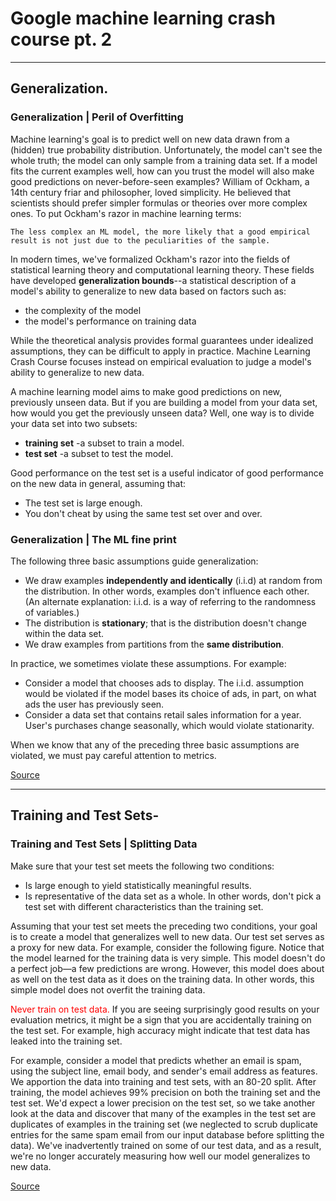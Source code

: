# Google machine learning crash course pt. 2
***
##  Generalization.

### Generalization | Peril of Overfitting
Machine learning's goal is to predict well on new data drawn from a (hidden) true probability distribution. Unfortunately, the model can't see the whole truth; the model can only sample from a training data set. If a model fits the current examples well, how can you trust the model will also make good predictions on never-before-seen examples?
William of Ockham, a 14th century friar and philosopher, loved simplicity. He believed that scientists should prefer simpler formulas or theories over more complex ones. To put Ockham's razor in machine learning terms:

```
The less complex an ML model, the more likely that a good empirical result is not just due to the peculiarities of the sample.
```

In modern times, we've formalized Ockham's razor into the fields of statistical learning theory and computational learning theory. These fields have developed **generalization bounds**--a statistical description of a model's ability to generalize to new data based on factors such as:

- the complexity of the model
- the model's performance on training data

While the theoretical analysis provides formal guarantees under idealized assumptions, they can be difficult to apply in practice. Machine Learning Crash Course focuses instead on empirical evaluation to judge a model's ability to generalize to new data.

A machine learning model aims to make good predictions on new, previously unseen data. But if you are building a model from your data set, how would you get the previously unseen data? Well, one way is to divide your data set into two subsets:

- **training set** -a subset to train a model.
- **test set** -a subset to test the model.

Good performance on the test set is a useful indicator of good performance on the new data in general, assuming that:

- The test set is large enough.
- You don't cheat by using the same test set over and over.

### Generalization | The ML fine print

The following three basic assumptions guide generalization:

- We draw examples **independently and identically** (i.i.d) at random from the distribution. In other words, examples don't influence each other. (An alternate explanation: i.i.d. is a way of referring to the randomness of variables.)
- The distribution is **stationary**; that is the distribution doesn't change within the data set.
- We draw examples from partitions from the **same distribution**.

In practice, we sometimes violate these assumptions. For example:

- Consider a model that chooses ads to display. The i.i.d. assumption would be violated if the model bases its choice of ads, in part, on what ads the user has previously seen.
- Consider a data set that contains retail sales information for a year. User's purchases change seasonally, which would violate stationarity.

When we know that any of the preceding three basic assumptions are violated, we must pay careful attention to metrics.

[Source](https://developers.google.com/machine-learning/crash-course/generalization/peril-of-overfitting)
***
##  Training and Test Sets-

### Training and Test Sets | Splitting Data
Make sure that your test set meets the following two conditions:

- Is large enough to yield statistically meaningful results.
- Is representative of the data set as a whole. In other words, don't pick a test set with different characteristics than the training set.

Assuming that your test set meets the preceding two conditions, your goal is to create a model that generalizes well to new data. Our test set serves as a proxy for new data. For example, consider the following figure. Notice that the model learned for the training data is very simple. This model doesn't do a perfect job—a few predictions are wrong. However, this model does about as well on the test data as it does on the training data. In other words, this simple model does not overfit the training data.

<font color="red">Never train on test data.</font> If you are seeing surprisingly good results on your evaluation metrics, it might be a sign that you are accidentally training on the test set. For example, high accuracy might indicate that test data has leaked into the training set.

For example, consider a model that predicts whether an email is spam, using the subject line, email body, and sender's email address as features. We apportion the data into training and test sets, with an 80-20 split. After training, the model achieves 99% precision on both the training set and the test set. We'd expect a lower precision on the test set, so we take another look at the data and discover that many of the examples in the test set are duplicates of examples in the training set (we neglected to scrub duplicate entries for the same spam email from our input database before splitting the data). We've inadvertently trained on some of our test data, and as a result, we're no longer accurately measuring how well our model generalizes to new data.

[Source](https://developers.google.com/machine-learning/crash-course/generalization/peril-of-overfitting)